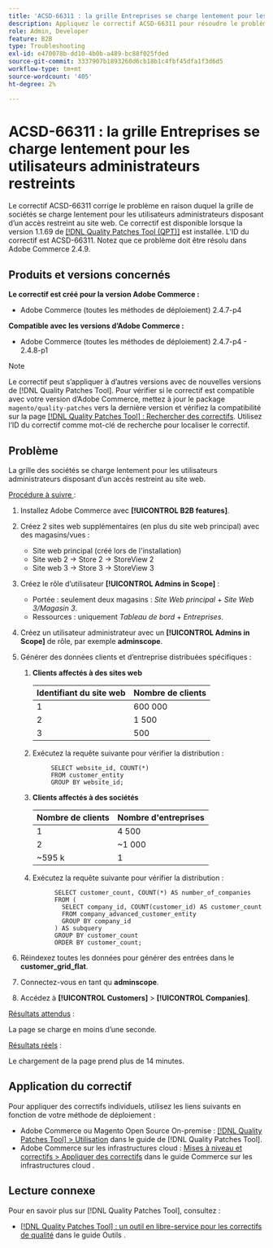 ```yaml
---
title: 'ACSD-66311 : la grille Entreprises se charge lentement pour les utilisateurs administrateurs restreints'
description: Appliquez le correctif ACSD-66311 pour résoudre le problème d’Adobe Commerce en raison duquel la grille des sociétés se charge lentement pour les utilisateurs administrateurs disposant d’un accès restreint aux sites web.
role: Admin, Developer
feature: B2B
type: Troubleshooting
exl-id: e470078b-dd10-4b0b-a489-bc88f025fded
source-git-commit: 3337907b1893260d6cb18b1c4fbf45dfa1f3d6d5
workflow-type: tm+mt
source-wordcount: '405'
ht-degree: 2%

---
```


# ACSD-66311 : la grille Entreprises se charge lentement pour les utilisateurs administrateurs restreints

Le correctif ACSD-66311 corrige le problème en raison duquel la grille de sociétés se charge lentement pour les utilisateurs administrateurs disposant d’un accès restreint au site web. Ce correctif est disponible lorsque la version 1.1.69 de [[!DNL Quality Patches Tool (QPT)]](/help/tools/quality-patches-tool/quality-patches-tool-to-self-serve-quality-patches.md) est installée. L’ID du correctif est ACSD-66311. Notez que ce problème doit être résolu dans Adobe Commerce 2.4.9.

## Produits et versions concernés

**Le correctif est créé pour la version Adobe Commerce :**

* Adobe Commerce (toutes les méthodes de déploiement) 2.4.7-p4

**Compatible avec les versions d’Adobe Commerce :**

* Adobe Commerce (toutes les méthodes de déploiement) 2.4.7-p4 - 2.4.8-p1

>[!NOTE]
>
>Le correctif peut s’appliquer à d’autres versions avec de nouvelles versions de [!DNL Quality Patches Tool]. Pour vérifier si le correctif est compatible avec votre version d’Adobe Commerce, mettez à jour le package `magento/quality-patches` vers la dernière version et vérifiez la compatibilité sur la page [[!DNL Quality Patches Tool] : Rechercher des correctifs](https://experienceleague.adobe.com/tools/commerce-quality-patches/index.html). Utilisez l’ID du correctif comme mot-clé de recherche pour localiser le correctif.

## Problème

La grille des sociétés se charge lentement pour les utilisateurs administrateurs disposant d’un accès restreint au site web.

<u>Procédure à suivre </u> :

1. Installez Adobe Commerce avec **[!UICONTROL B2B features]**.
1. Créez 2 sites web supplémentaires (en plus du site web principal) avec des magasins/vues :
   * Site web principal (créé lors de l&#39;installation)
   * Site web 2 → Store 2 → StoreView 2
   * Site web 3 → Store 3 → StoreView 3
1. Créez le rôle d’utilisateur **[!UICONTROL Admins in Scope]** :
   * Portée : seulement deux magasins : *Site Web principal* + *Site Web 3/Magasin 3*.
   * Ressources : uniquement *Tableau de bord* + *Entreprises*.
1. Créez un utilisateur administrateur avec un **[!UICONTROL Admins in Scope]** de rôle, par exemple **adminscope**.
1. Générer des données clients et d’entreprise distribuées spécifiques :
   1. **Clients affectés à des sites web**

      | Identifiant du site web | Nombre de clients |
      |------------|---------------------|
      | 1 | 600 000 |
      | 2 | 1 500 |
      | 3 | 500 |

   1. Exécutez la requête suivante pour vérifier la distribution :

      ```
           SELECT website_id, COUNT(*) 
           FROM customer_entity 
           GROUP BY website_id; 
      ```

   1. **Clients affectés à des sociétés**

      | Nombre de clients | Nombre d&#39;entreprises |
      |---------------------|---------------------|
      | 1 | 4 500 |
      | 2 | ~1 000 |
      | ~595 k | 1 |

   1. Exécutez la requête suivante pour vérifier la distribution :

      ```
            SELECT customer_count, COUNT(*) AS number_of_companies
            FROM (
              SELECT company_id, COUNT(customer_id) AS customer_count
              FROM company_advanced_customer_entity
              GROUP BY company_id
            ) AS subquery
            GROUP BY customer_count
            ORDER BY customer_count; 
      ```

1. Réindexez toutes les données pour générer des entrées dans le **customer_grid_flat**.
1. Connectez-vous en tant qu **adminscope**.
1. Accédez à **[!UICONTROL Customers]** > **[!UICONTROL Companies]**.

<u>Résultats attendus</u> :

La page se charge en moins d’une seconde.

<u>Résultats réels</u> :

Le chargement de la page prend plus de 14 minutes.

## Application du correctif

Pour appliquer des correctifs individuels, utilisez les liens suivants en fonction de votre méthode de déploiement :

* Adobe Commerce ou Magento Open Source On-premise : [[!DNL Quality Patches Tool] > Utilisation](/help/tools/quality-patches-tool/usage.md) dans le guide de [!DNL Quality Patches Tool].
* Adobe Commerce sur les infrastructures cloud : [Mises à niveau et correctifs > Appliquer des correctifs](https://experienceleague.adobe.com/docs/commerce-cloud-service/user-guide/develop/upgrade/apply-patches.html) dans le guide Commerce sur les infrastructures cloud .

## Lecture connexe

Pour en savoir plus sur [!DNL Quality Patches Tool], consultez :

* [[!DNL Quality Patches Tool] : un outil en libre-service pour les correctifs de qualité](/help/tools/quality-patches-tool/quality-patches-tool-to-self-serve-quality-patches.md) dans le guide Outils .
